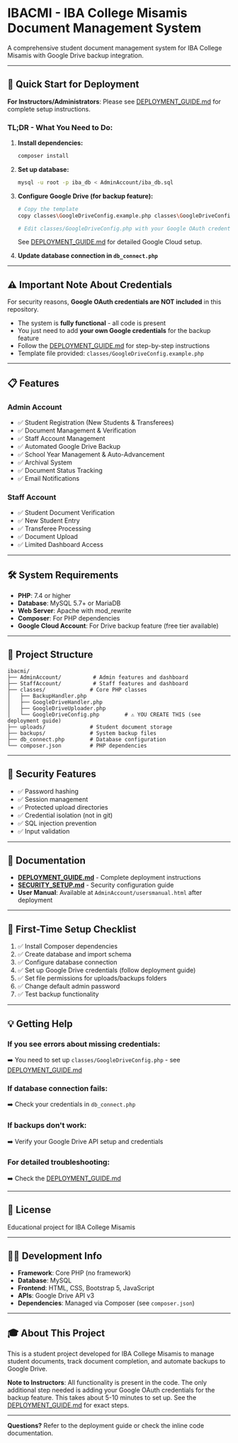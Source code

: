 # IBACMI - IBA College Misamis Document Management System

A comprehensive student document management system for IBA College Misamis with Google Drive backup integration.

---

## 🚀 Quick Start for Deployment

**For Instructors/Administrators**: Please see [DEPLOYMENT_GUIDE.md](DEPLOYMENT_GUIDE.md) for complete setup instructions.

### TL;DR - What You Need to Do:

1. **Install dependencies:**
   ```bash
   composer install
   ```

2. **Set up database:**
   ```bash
   mysql -u root -p iba_db < AdminAccount/iba_db.sql
   ```

3. **Configure Google Drive (for backup feature):**
   ```bash
   # Copy the template
   copy classes\GoogleDriveConfig.example.php classes\GoogleDriveConfig.php
   
   # Edit classes/GoogleDriveConfig.php with your Google OAuth credentials
   ```
   
   See [DEPLOYMENT_GUIDE.md](DEPLOYMENT_GUIDE.md#step-4-google-drive-integration-setup) for detailed Google Cloud setup.

4. **Update database connection in `db_connect.php`**

---

## ⚠️ Important Note About Credentials

For security reasons, **Google OAuth credentials are NOT included** in this repository. 

- The system is **fully functional** - all code is present
- You just need to add **your own Google credentials** for the backup feature
- Follow the [DEPLOYMENT_GUIDE.md](DEPLOYMENT_GUIDE.md) for step-by-step instructions
- Template file provided: `classes/GoogleDriveConfig.example.php`

---

## 📋 Features

### Admin Account
- ✅ Student Registration (New Students & Transferees)
- ✅ Document Management & Verification
- ✅ Staff Account Management
- ✅ Automated Google Drive Backup
- ✅ School Year Management & Auto-Advancement
- ✅ Archival System
- ✅ Document Status Tracking
- ✅ Email Notifications

### Staff Account
- ✅ Student Document Verification
- ✅ New Student Entry
- ✅ Transferee Processing
- ✅ Document Upload
- ✅ Limited Dashboard Access

---

## 🛠️ System Requirements

- **PHP**: 7.4 or higher
- **Database**: MySQL 5.7+ or MariaDB
- **Web Server**: Apache with mod_rewrite
- **Composer**: For PHP dependencies
- **Google Cloud Account**: For Drive backup feature (free tier available)

---

## 📁 Project Structure

```
ibacmi/
├── AdminAccount/          # Admin features and dashboard
├── StaffAccount/          # Staff features and dashboard  
├── classes/              # Core PHP classes
│   ├── BackupHandler.php
│   ├── GoogleDriveHandler.php
│   ├── GoogleDriveUploader.php
│   └── GoogleDriveConfig.php        # ⚠️ YOU CREATE THIS (see deployment guide)
├── uploads/              # Student document storage
├── backups/              # System backup files
├── db_connect.php        # Database configuration
└── composer.json         # PHP dependencies
```

---

## 🔐 Security Features

- ✅ Password hashing
- ✅ Session management
- ✅ Protected upload directories
- ✅ Credential isolation (not in git)
- ✅ SQL injection prevention
- ✅ Input validation

---

## 📖 Documentation

- **[DEPLOYMENT_GUIDE.md](DEPLOYMENT_GUIDE.md)** - Complete deployment instructions
- **[SECURITY_SETUP.md](SECURITY_SETUP.md)** - Security configuration guide
- **User Manual**: Available at `AdminAccount/usersmanual.html` after deployment

---

## 🚨 First-Time Setup Checklist

1. ✅ Install Composer dependencies
2. ✅ Create database and import schema
3. ✅ Configure database connection
4. ✅ Set up Google Drive credentials (follow deployment guide)
5. ✅ Set file permissions for uploads/backups folders
6. ✅ Change default admin password
7. ✅ Test backup functionality

---

## 💡 Getting Help

### If you see errors about missing credentials:
➡️ You need to set up `classes/GoogleDriveConfig.php` - see [DEPLOYMENT_GUIDE.md](DEPLOYMENT_GUIDE.md#step-4-google-drive-integration-setup)

### If database connection fails:
➡️ Check your credentials in `db_connect.php`

### If backups don't work:
➡️ Verify your Google Drive API setup and credentials

### For detailed troubleshooting:
➡️ Check the [DEPLOYMENT_GUIDE.md](DEPLOYMENT_GUIDE.md#common-issues--solutions)

---

## 📄 License

Educational project for IBA College Misamis

---

## 👨‍💻 Development Info

- **Framework**: Core PHP (no framework)
- **Database**: MySQL
- **Frontend**: HTML, CSS, Bootstrap 5, JavaScript
- **APIs**: Google Drive API v3
- **Dependencies**: Managed via Composer (see `composer.json`)

---

## 🎓 About This Project

This is a student project developed for IBA College Misamis to manage student documents, track document completion, and automate backups to Google Drive.

**Note to Instructors**: All functionality is present in the code. The only additional step needed is adding your Google OAuth credentials for the backup feature. This takes about 5-10 minutes to set up. See the [DEPLOYMENT_GUIDE.md](DEPLOYMENT_GUIDE.md) for exact steps.

---

**Questions?** Refer to the deployment guide or check the inline code documentation.
